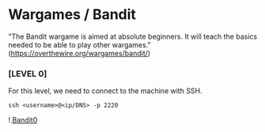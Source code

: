 # Wargames / Bandit

"The Bandit wargame is aimed at absolute beginners. It will teach the basics needed to be able to play other wargames."(https://overthewire.org/wargames/bandit/)

### [LEVEL 0]
For this level, we need to connect to the machine with SSH.

`ssh <username>@<ip/DNS> -p 2220`

!.[Bandit0](Images/bandit0.png)

